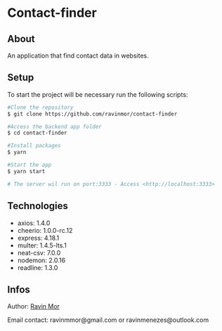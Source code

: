 # Contact-finder

## About

An application that find contact data in websites.

## Setup
To start the project will be necessary run the following scripts:
```bash
#Clone the repository
$ git clone https://github.com/ravinmor/contact-finder

#Access the backend app folder
$ cd contact-finder

#Install packages
$ yarn

#Start the app
$ yarn start

# The server wil run on port:3333 - Access <http://localhost:3333>
```

## Technologies
<ul>
  <li>axios: 1.4.0</li>
  <li>cheerio: 1.0.0-rc.12</li>
  <li>express: 4.18.1</li>
  <li>multer: 1.4.5-lts.1</li>
  <li>neat-csv: 7.0.0</li>
  <li>nodemon: 2.0.16</li>
  <li>readline: 1.3.0</li>
</ul>

## Infos
<p>Author: <a href="https://github.com/ravinmor">Ravin Mor</a></p>
<p>Email contact: ravinmmor@gmail.com or ravinmenezes@outlook.com</p>
